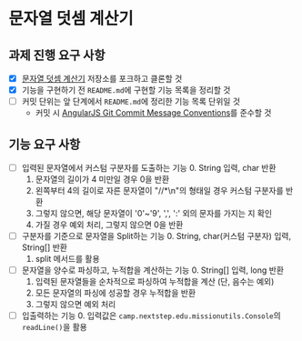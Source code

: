 # 문자열 덧셈 계산기

## 과제 진행 요구 사항

- [x] [문자열 덧셈 계산기](https://github.com/woowacourse-precourse/java-calculator-7)  저장소를 포크하고 클론할 것
- [x] 기능을 구현하기 전  `README.md`에 구현할 기능 목록을 정리할 것
- [ ] 커밋 단위는 앞 단계에서  `README.md`에 정리한 기능 목록 단위일 것
	- 커밋 시 [AngularJS Git Commit Message Conventions](https://gist.github.com/stephenparish/9941e89d80e2bc58a153)를 준수할 것

## 기능 요구 사항

- [ ] 입력된 문자열에서 커스텀 구분자를 도출하는 기능
	0. String 입력, char 반환
	1. 문자열의 길이가 4 미만일 경우 0을 반환
	2. 왼쪽부터 4의 길이로 자른 문자열이 "//*\n"의 형태일 경우 커스텀 구분자를 반환
	3. 그렇지 않으면, 해당 문자열이 '0'~'9', ',', ':' 외의 문자를 가지는 지 확인
	4. 가질 경우 예외 처리, 그렇지 않으면 0을 반환
- [ ] 구분자를 기준으로 문자열을 Split하는 기능
	0. String, char(커스텀 구분자) 입력, String[] 반환
	1. split 메서드를 활용
- [ ] 문자열을 양수로 파싱하고, 누적합을 계산하는 기능
	0. String[] 입력, long 반환
	1. 입력된 문자열들을 순차적으로 파싱하여 누적합을 계산 (단, 음수는 예외)
	2. 모든 문자열의 파싱에 성공할 경우 누적합을 반환
	3. 그렇지 않으면 예외 처리
- [ ]  입출력하는 기능
	0. 입력값은 `camp.nextstep.edu.missionutils.Console`의 `readLine()`을 활용